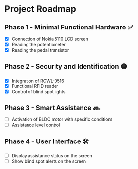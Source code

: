 # Project Roadmap  

## Phase 1 - Minimal Functional Hardware ✅  
- [x] Connection of Nokia 5110 LCD screen  
- [x] Reading the potentiometer  
- [x] Reading the pedal transistor  

## Phase 2 - Security and Identification 🟡  
- [x] Integration of RCWL-0516  
- [x] Functional RFID reader  
- [x] Control of blind spot lights  

## Phase 3 - Smart Assistance 🔜  
- [ ] Activation of BLDC motor with specific conditions  
- [ ] Assistance level control  

## Phase 4 - User Interface 🛠️  
- [ ] Display assistance status on the screen  
- [ ] Show blind spot alerts on the screen  
